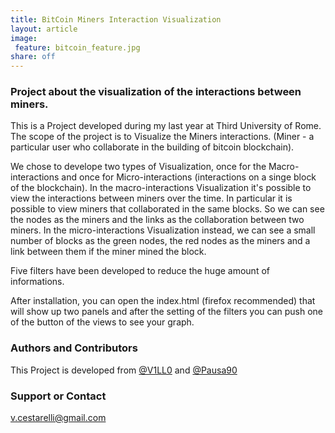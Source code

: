 ```yaml
---
title: BitCoin Miners Interaction Visualization
layout: article
image:
 feature: bitcoin_feature.jpg
share: off
---
```


### Project about the visualization of the interactions between miners.

This is a Project developed during my last year at Third University of Rome.
The scope of the project is to Visualize the Miners interactions. (Miner - a particular user who collaborate in the building of bitcoin blockchain).

We chose to develope two types of Visualization, once for the Macro-interactions and once for Micro-interactions (interactions on a singe block of the blockchain).
In the macro-interactions Visualization it's possible to view the interactions between miners over the time.
In particular it is possible to view miners that collaborated in the same blocks.
So we can see the nodes as the miners and the links as the collaboration between two miners.
In the micro-interactions Visualization instead, we can see a small number of blocks as the green nodes, the red nodes as the miners and a link between them if the miner mined the block.

Five filters have been developed to reduce the huge amount of informations.

After installation, you can open the index.html (firefox recommended) that will show up two panels and after the setting of the filters you can push one of the button of the views to see your graph.



### Authors and Contributors

This Project is developed from [@V1LL0](https://github.com/V1LL0) and [@Pausa90](https://github.com/Pausa90)



### Support or Contact

[v.cestarelli@gmail.com](mailto:v.cestarelli@gmail.com)
